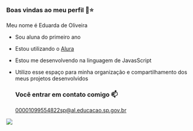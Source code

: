  ### Boas vindas ao meu perfil 💙⭐

Meu nome é Eduarda de Oliveira

- Sou aluna do primeiro ano
- Estou utilizando o [Alura](https://www.alura.com.br)
- Estou me desenvolvendo na linguagem de JavasScript
- Utilizo esse espaço para  minha organização e compartilhamento dos meus projetos desenvolvidos

  ### Você entrar em contato comigo 📫

  00001099554822sp@al.educacao.sp.gov.br


![](https://media1.tenor.com/m/aKFaZBrZFYcAAAAC/excited-spin.gif)
